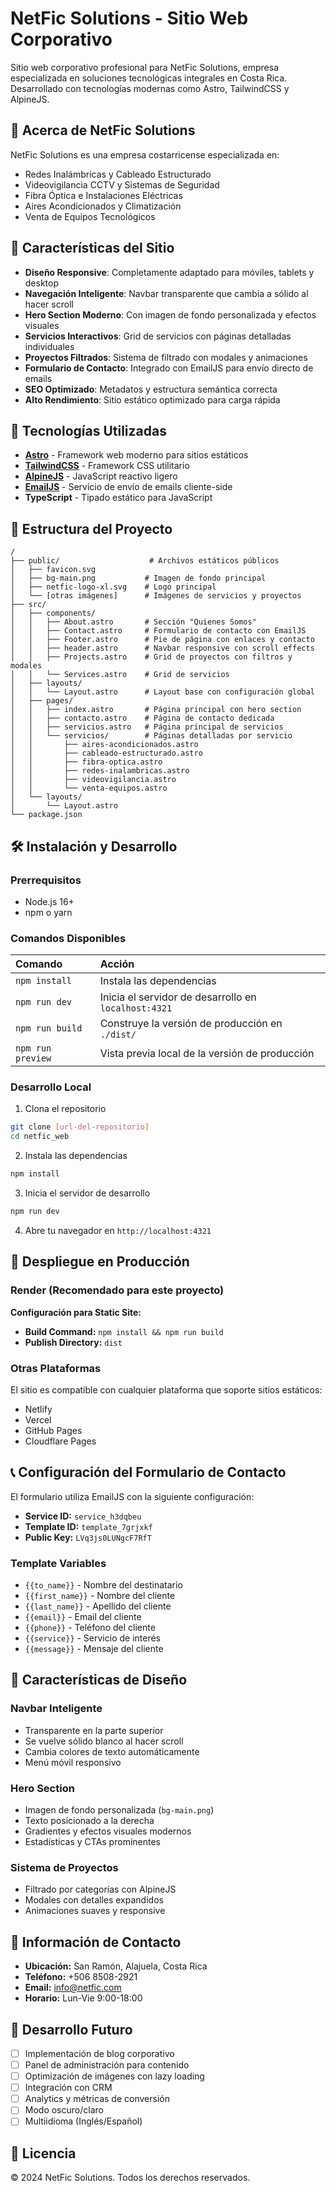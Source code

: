 # NetFic Solutions - Sitio Web Corporativo

Sitio web corporativo profesional para NetFic Solutions, empresa especializada en soluciones tecnológicas integrales en Costa Rica. Desarrollado con tecnologías modernas como Astro, TailwindCSS y AlpineJS.

## 🏢 Acerca de NetFic Solutions

NetFic Solutions es una empresa costarricense especializada en:
- Redes Inalámbricas y Cableado Estructurado
- Videovigilancia CCTV y Sistemas de Seguridad
- Fibra Óptica e Instalaciones Eléctricas
- Aires Acondicionados y Climatización
- Venta de Equipos Tecnológicos

## 🚀 Características del Sitio

- **Diseño Responsive**: Completamente adaptado para móviles, tablets y desktop
- **Navegación Inteligente**: Navbar transparente que cambia a sólido al hacer scroll
- **Hero Section Moderno**: Con imagen de fondo personalizada y efectos visuales
- **Servicios Interactivos**: Grid de servicios con páginas detalladas individuales
- **Proyectos Filtrados**: Sistema de filtrado con modales y animaciones
- **Formulario de Contacto**: Integrado con EmailJS para envío directo de emails
- **SEO Optimizado**: Metadatos y estructura semántica correcta
- **Alto Rendimiento**: Sitio estático optimizado para carga rápida

## 🧰 Tecnologías Utilizadas

- **[Astro](https://astro.build/)** - Framework web moderno para sitios estáticos
- **[TailwindCSS](https://tailwindcss.com/)** - Framework CSS utilitario
- **[AlpineJS](https://alpinejs.dev/)** - JavaScript reactivo ligero
- **[EmailJS](https://www.emailjs.com/)** - Servicio de envío de emails cliente-side
- **TypeScript** - Tipado estático para JavaScript

## 📁 Estructura del Proyecto

```text
/
├── public/                    # Archivos estáticos públicos
│   ├── favicon.svg
│   ├── bg-main.png           # Imagen de fondo principal
│   ├── netfic-logo-xl.svg    # Logo principal
│   └── [otras imágenes]      # Imágenes de servicios y proyectos
├── src/
│   ├── components/
│   │   ├── About.astro       # Sección "Quienes Somos"
│   │   ├── Contact.astro     # Formulario de contacto con EmailJS
│   │   ├── Footer.astro      # Pie de página con enlaces y contacto
│   │   ├── header.astro      # Navbar responsive con scroll effects
│   │   ├── Projects.astro    # Grid de proyectos con filtros y modales
│   │   └── Services.astro    # Grid de servicios
│   ├── layouts/
│   │   └── Layout.astro      # Layout base con configuración global
│   ├── pages/
│   │   ├── index.astro       # Página principal con hero section
│   │   ├── contacto.astro    # Página de contacto dedicada
│   │   ├── servicios.astro   # Página principal de servicios
│   │   └── servicios/        # Páginas detalladas por servicio
│   │       ├── aires-acondicionados.astro
│   │       ├── cableado-estructurado.astro
│   │       ├── fibra-optica.astro
│   │       ├── redes-inalambricas.astro
│   │       ├── videovigilancia.astro
│   │       └── venta-equipos.astro
│   └── layouts/
│       └── Layout.astro
└── package.json
```

## 🛠️ Instalación y Desarrollo

### Prerrequisitos
- Node.js 16+ 
- npm o yarn

### Comandos Disponibles

| Comando                   | Acción                                            |
| :------------------------ | :------------------------------------------------ |
| `npm install`             | Instala las dependencias                          |
| `npm run dev`             | Inicia el servidor de desarrollo en `localhost:4321` |
| `npm run build`           | Construye la versión de producción en `./dist/`   |
| `npm run preview`         | Vista previa local de la versión de producción    |

### Desarrollo Local

1. Clona el repositorio
```bash
git clone [url-del-repositorio]
cd netfic_web
```

2. Instala las dependencias
```bash
npm install
```

3. Inicia el servidor de desarrollo
```bash
npm run dev
```

4. Abre tu navegador en `http://localhost:4321`

## 🚀 Despliegue en Producción

### Render (Recomendado para este proyecto)

**Configuración para Static Site:**
- **Build Command:** `npm install && npm run build`
- **Publish Directory:** `dist`

### Otras Plataformas

El sitio es compatible con cualquier plataforma que soporte sitios estáticos:
- Netlify
- Vercel  
- GitHub Pages
- Cloudflare Pages

## 📞 Configuración del Formulario de Contacto

El formulario utiliza EmailJS con la siguiente configuración:
- **Service ID:** `service_h3dqbeu`
- **Template ID:** `template_7grjxkf`
- **Public Key:** `LVq3js0LUNgcF7RfT`

### Template Variables
- `{{to_name}}` - Nombre del destinatario
- `{{first_name}}` - Nombre del cliente
- `{{last_name}}` - Apellido del cliente
- `{{email}}` - Email del cliente
- `{{phone}}` - Teléfono del cliente
- `{{service}}` - Servicio de interés
- `{{message}}` - Mensaje del cliente

## 🎨 Características de Diseño

### Navbar Inteligente
- Transparente en la parte superior
- Se vuelve sólido blanco al hacer scroll
- Cambia colores de texto automáticamente
- Menú móvil responsivo

### Hero Section
- Imagen de fondo personalizada (`bg-main.png`)
- Texto posicionado a la derecha
- Gradientes y efectos visuales modernos
- Estadísticas y CTAs prominentes

### Sistema de Proyectos
- Filtrado por categorías con AlpineJS
- Modales con detalles expandidos
- Animaciones suaves y responsive

## 📱 Información de Contacto

- **Ubicación:** San Ramón, Alajuela, Costa Rica
- **Teléfono:** +506 8508-2921
- **Email:** info@netfic.com
- **Horario:** Lun-Vie 9:00-18:00

## 🔧 Desarrollo Futuro

- [ ] Implementación de blog corporativo
- [ ] Panel de administración para contenido
- [ ] Optimización de imágenes con lazy loading
- [ ] Integración con CRM
- [ ] Analytics y métricas de conversión
- [ ] Modo oscuro/claro
- [ ] Multiidioma (Inglés/Español)

## 📄 Licencia

© 2024 NetFic Solutions. Todos los derechos reservados.